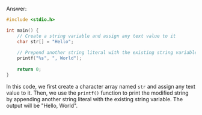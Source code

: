 Answer:

```c
#include <stdio.h>

int main() {
    // Create a string variable and assign any text value to it
    char str[] = "Hello";
    
    // Prepend another string literal with the existing string variable
    printf("%s", ", World");
    
    return 0;
}
```

In this code, we first create a character array named `str` and assign any text value to it. Then, we use the `printf()` function to print the modified string by appending another string literal with the existing string variable. The output will be "Hello, World".
